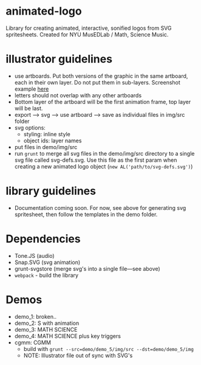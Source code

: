 # animated-logo
Library for creating animated, interactive, sonified logos from SVG spritesheets. Created for NYU MusEDLab / Math, Science Music.

# illustrator guidelines
- use artboards. Put both versions of the graphic in the same artboard, each in their own layer. Do not put them in sub-layers. Screenshot example [here](https://www.dropbox.com/s/0igs04qiy34u0yv/Screenshot%202016-02-20%2022.48.46.png?dl=0)
- letters should not overlap with any other artboards
- Bottom layer of the artboard will be the first animation frame, top layer will be last.
- export --> svg --> use artboard --> save as individual files in img/src folder
- svg options:
  - styling: inline style
  - object ids: layer names
- put files in demo/img/src
- run `grunt` to merge all svg files in the demo/img/src directory to a single svg file called svg-defs.svg. Use this file as the first param when creating a new animated logo object (`new AL('path/to/svg-defs.svg')`)

# library guidelines
- Documentation coming soon. For now, see above for generating svg spritesheet, then follow the templates in the demo folder.

# Dependencies
- Tone.JS (audio)
- Snap.SVG (svg animation)
- grunt-svgstore (merge svg's into a single file—see above)
- `webpack` - build the library

# Demos
- demo_1: broken..
- demo_2: S with animation
- demo_3: MATH SCIENCE 
- demo_4: MATH SCIENCE plus key triggers
- cgmm: CGMM
    - build with `grunt --src=demo/demo_5/img/src --dst=demo/demo_5/img`
    - NOTE: Illustrator file out of sync with SVG's
